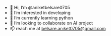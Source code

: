 - 👋 Hi, I’m @aniketbelsare0705
- 👀 I’m interested in developing
- 🌱 I’m currently learning python
- 💞️ I’m looking to collaborate on AI project
- 📫 reach me at belsare.aniket0705@gmail.com

<!---
aniketbelsare0705/aniketbelsare0705 is a ✨ special ✨ repository because its `README.md` (this file) appears on your GitHub profile.
You can click the Preview link to take a look at your changes.
--->
